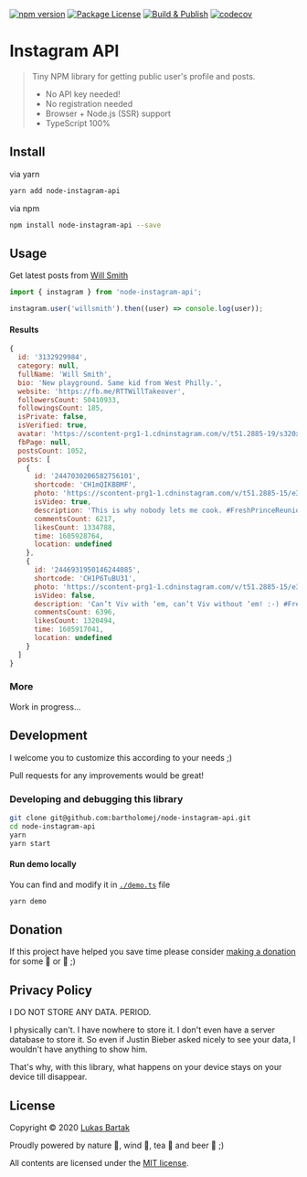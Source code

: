 [![npm version](https://badge.fury.io/js/node-instagram-api.svg)](https://badge.fury.io/js/node-instagram-api)
[![Package License](https://img.shields.io/npm/l/node-instagram-api.svg)](https://www.npmjs.com/node-instagram-api)
[![Build & Publish](https://github.com/bartholomej/node-instagram-api/workflows/Build%20&%20Publish/badge.svg)](https://github.com/bartholomej/node-instagram-api/actions)
[![codecov](https://codecov.io/gh/bartholomej/node-instagram-api/branch/master/graph/badge.svg?token=YQH9UoVrGP)](https://codecov.io/gh/bartholomej/node-instagram-api)

# Instagram API

> Tiny NPM library for getting public user's profile and posts.
>
> - No API key needed!
> - No registration needed
> - Browser + Node.js (SSR) support
> - TypeScript 100%

## Install

via yarn

```bash
yarn add node-instagram-api
```

via npm

```bash
npm install node-instagram-api --save
```

## Usage

Get latest posts from [Will Smith](https://www.instagram.com/willsmith)

```javascript
import { instagram } from 'node-instagram-api';

instagram.user('willsmith').then((user) => console.log(user));
```

#### Results

```javascript
{
  id: '3132929984',
  category: null,
  fullName: 'Will Smith',
  bio: 'New playground. Same kid from West Philly.⁣⁣⁣',
  website: 'https://fb.me/RTTWillTakeover',
  followersCount: 50410933,
  followingsCount: 185,
  isPrivate: false,
  isVerified: true,
  avatar: 'https://scontent-prg1-1.cdninstagram.com/v/t51.2885-19/s320x320/126947726_281263379986327_6281262352239007520_n.jpg?_nc_ht=scontent-prg1-1.cdninstagram.com&_nc_ohc=47FwFhMeHegAX_G_Efc&tp=1&oh=cb0674289129567814e591e1256131d2&oe=5FE33AAD',
  fbPage: null,
  postsCount: 1052,
  posts: [
    {
      id: '2447030206582756101',
      shortcode: 'CH1mQIKBBMF',
      photo: 'https://scontent-prg1-1.cdninstagram.com/v/t51.2885-15/e35/126151383_156030889537953_5358114580816397186_n.jpg?_nc_ht=scontent-prg1-1.cdninstagram.com&_nc_cat=1&_nc_ohc=SQAb3GhyBBwAX-KcYjc&tp=1&oh=07d2403de4db567647310872a81ab83f&oe=5FBB2897',
      isVideo: true,
      description: 'This is why nobody lets me cook. #FreshPrinceReunion',
      commentsCount: 6217,
      likesCount: 1334788,
      time: 1605928764,
      location: undefined
    },
    {
      id: '2446931950146244085',
      shortcode: 'CH1P6TuBU31',
      photo: 'https://scontent-prg1-1.cdninstagram.com/v/t51.2885-15/e35/p1080x1080/126838948_202552767996560_4560560924720673_n.jpg?_nc_ht=scontent-prg1-1.cdninstagram.com&_nc_cat=1&_nc_ohc=doGn1dkB44gAX84lb7d&tp=1&oh=4c68a21d7f75a808b9ca21dac476554d&oe=5FE070D8',
      isVideo: false,
      description: 'Can’t Viv with ‘em, can’t Viv without ‘em! :-) #FreshPrinceReunion',
      commentsCount: 6396,
      likesCount: 1320494,
      time: 1605917041,
      location: undefined
    }
  ]
}
```

### More

Work in progress...

## Development

I welcome you to customize this according to your needs ;)

Pull requests for any improvements would be great!

### Developing and debugging this library

```bash
git clone git@github.com:bartholomej/node-instagram-api.git
cd node-instagram-api
yarn
yarn start
```

#### Run demo locally

You can find and modify it in [`./demo.ts`](./demo.ts) file

```bash
yarn demo
```

## Donation

If this project have helped you save time please consider [making a donation](https://github.com/sponsors/bartholomej) for some 🍺 or 🍵 ;)

## Privacy Policy

I DO NOT STORE ANY DATA. PERIOD.

I physically can't. I have nowhere to store it. I don't even have a server database to store it. So even if Justin Bieber asked nicely to see your data, I wouldn't have anything to show him.

That's why, with this library, what happens on your device stays on your device till disappear.

## License

Copyright &copy; 2020 [Lukas Bartak](http://bartweb.cz)

Proudly powered by nature 🗻, wind 💨, tea 🍵 and beer 🍺 ;)

All contents are licensed under the [MIT license].

[mit license]: LICENSE
